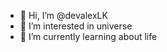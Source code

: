 - 👋 Hi, I’m @devalexLK
- 👀 I’m interested in universe
- 🌱 I’m currently learning about life


<!---
devalexLK/devalexLK is a ✨ special ✨ repository because its `README.md` (this file) appears on your GitHub profile.
You can click the Preview link to take a look at your changes.
--->
